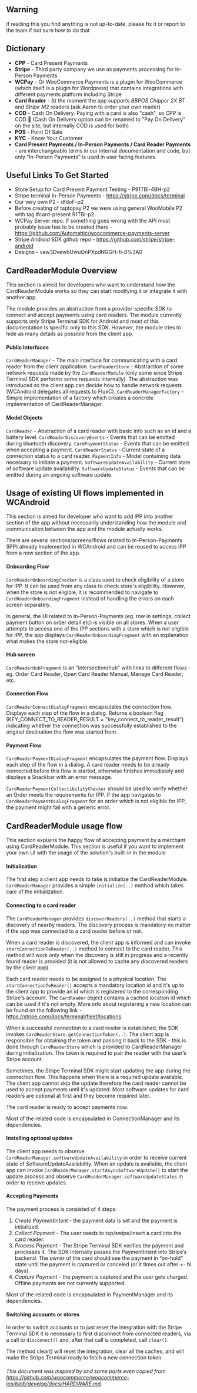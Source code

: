 ## Warning
If reading this you find anything is not up-to-date, please fix it or report to the team if not sure how to do that

## Dictionary
* **CPP** - Card Present Payments
* **Stripe** - Third party company we use as payments processing for In-Person Payments
* **WCPay** - Or WooCommerce Payments is a plugin for WooCommerce (which itself is a plugin for Wordpress) that contains integrations with different payments platform including Stripe
* **Card Reader** - At the moment the app supports *BBPOS Chipper 2X BT* and *Stripe M2* readers (ask Aaron to order your own reader)
* **COD** - Cash On Delivery. Paying with a card is also "cash", so CPP is COD 🤷 (Cash On Delivery option can be renamed to "Pay On Delivery" on the site, but internally COD is used for both)
* **POS** - Point Of Sale
* **KYC** - Know Your Customer
* **Card Present Payments / In-Person Payments / Card Reader Payments** - are interchangeable terms in our internal documentation and code, but only “In-Person Payments” is used in user facing features.

## Useful Links To Get Started
* Store Setup for Card Present Payment Testing - P91TBi-4BH-p2
* Stripe terminal In-Person Payments - https://stripe.com/docs/terminal
* Our very own P2 - dfdoF-p2
* Before creating of taptopay P2 we were using general WooMobile P2 with tag #card-present 91TBi-p2
* WCPay Server repo. If something goes wrong with the API most probably issue has to be created there - https://github.com/Automattic/woocommerce-payments-server
* Stripe Android SDK github repo - https://github.com/stripe/stripe-android
* Designs - vaw3DvewbUwuQnPXpdNGGH-fi-8%3A0

## CardReaderModule Overview

This section is aimed for developers who want to understand how the CardReaderModule works so they can start modifying it or integrate it with another app.

The module provides an abstraction from a provider-specific SDK to connect and accept payments using card readers. The module currently supports only Stripe Terminal SDK for Android and most of this documentation is specific only to this SDK. However, the module tries to hide as many details as possible from the client app.

#### Public Interfaces
`CardReaderManager` - The main interface for communicating with a card reader from the client application.
`CardReaderStore` - Abstraction of some network requests made by the `CardReaderModule` (only some since Stripe Terminal SDK performs some requests internally). The abstraction was introduced so the client app can decide how to handle network requests (WCAndroid delegates all requests to FluxC).
`CardReaderManagerFactory` - Simple implementation of a factory which creates a concrete implementation of CardReaderManager.
#### Model Objects
`CardReader` - Abstraction of a card reader with basic info such as an id and a battery level.
`CardReaderDiscoveryEvents` - Events that can be emitted during bluetooth discovery.
`CardPaymentStatus` - Events that can be emitted when accepting a payment.
`CardReaderStatus` - Current state of a connection status to a card reader.
`PaymentInfo` - Model containing data necessary to initiate a payment.
`SoftwareUpdateAvailability` - Current state of software update availability.
`SoftwareUpdateStatus` - Events that can be emitted during an ongoing software update.

## Usage of existing UI flows implemented in WCAndroid
This section is aimed for developer who want to add IPP into another section of the app without necessarily understanding how the module and communication between the app and the module actually works.

There are several sections/screens/flows related to In-Person-Payments (IPP) already implemented in WCAndroid and can be reused to access IPP from a new section of the app.

#### Onboarding Flow
`CardReaderOnboardingChecker` is a class used to check eligibility of a store for IPP. It can be used from any class to check store's eligibility. However, when the store is not eligible, it is recommended to navigate to `CardReaderOnboardingFragment` instead of handling the errors on each screen separately.

In general, the UI related to In-Person-Payments (eg. row in settings, collect payment button on order detail etc) is visible on all stores. When a user attempts to access one of the IPP sections with a store which is not eligible for IPP, the app displays `CardReaderOnboardingFragment` with an explanation what makes the store not-eligible.

#### Hub screen
`CardReaderHubFragment` is an "intersection/hub" with links to different flows - eg. Order Card Reader, Open Card Reader Manual, Manage Card Reader, etc.

#### Connection Flow
`CardReaderConnectDialogFragment` encapsulates the connection flow. Displays each step of the flow in a dialog. Returns a boolean flag (KEY_CONNECT_TO_READER_RESULT = "key_connect_to_reader_result") indicating whether the connection was successfully established to the original destination the flow was started from.

#### Payment Flow
`CardReaderPaymentDialogFragment` encapsulates the payment flow. Displays each step of the flow in a dialog. A card reader needs to be already connected before this flow is started, otherwise finishes immediately and displays a Snackbar with an error message.

`CardReaderPaymentCollectibilityChecker` should be used to verify whether an Order meets the requirements for IPP. If the app navigates to `CardReaderPaymentDialogFragment` for an order which is not eligible for IPP, the payment might fail with a generic error.

## CardReaderModule usage flow
This section explains the happy flow of accepting payment by a merchant using CardReaderModule. This section is useful if you want to implement your own UI with the usage of the solution's built-in in the module

#### Initialization
The first step a client app needs to take is initialize the CardReaderModule. `CardReaderManager` provides a simple `initialize(..)` method which takes care of the initialization.

#### Connecting to a card reader
The `CardReaderManager` provides `discoverReaders(..)` method that starts a discovery of nearby readers. The discovery process is mandatory no matter if the app was connected to a card reader before or not.

When a card reader is discovered, the client app is informed and can invoke `startConnectionToReader(..)` method to connect to the card reader. This method will work only when the discovery is still in progress and a recently found reader is provided (it is not allowed to cache any discovered readers by the client app).

Each card reader needs to be assigned to a physical location. The `startConnectionToReader()` accepts a mandatory location id and it's up to the client app to provide an id which is registered to the corresponding Stripe's account. The `CardReader` object contains a cached location id which can be used if it's not empty. More info about registering a new location can be found on the following link - https://stripe.com/docs/terminal/fleet/locations.

When a successful connection to a card reader is established, the SDK invokes `CardReaderStore.getConnectionToken(..)`. The client app is responsible for obtaining the token and passing it back to the SDK - this is done through `CardReaderStore` which is provided to CardReaderManager during initialization. The token is required to pair the reader with the user’s Stripe account.

Sometimes, the Stripe Terminal SDK might start updating the app during the connection flow. This happens when there is a required update available. The client app cannot skip the update therefore the card reader cannot be used to accept payments until it's updated. Most software updates for card readers are optional at first and they become required later.

The card reader is ready to accept payments now.

Most of the related code is encapsulated in ConnectionManager and its dependencies.

#### Installing optional updates
The client app needs to observe `CardReaderManager.softwareUpdateAvailability` in order to receive current state of SoftwareUpdateAvailability. When an update is available, the client app can invoke `CardReaderManager.startAsyncSoftwareUpdate()` to start the update process and observe `CardReaderManager.softwareUpdateStatus` in order to receive updates.

#### Accepting Payments
The payment process is consisted of 4 steps:
1. *Create PaymentIntent* - the payment data is set and the payment is initialized.
2. *Collect Payment* - The user needs to tap/swipe/insert a card into the card reader.
3. *Process Payment* - The Stripe Terminal SDK verifies the payment and processes it. The SDK internally passes the PaymentIntent into Stripe’s backend. The owner of the card should see the payment in “on-hold” state until the payment is captured or canceled (or it times out after +- N days).
4. *Capture Payment* - the payment is captured and the user gets charged. Offline payments are not currently supported.

Most of the related code is encapsulated in PaymentManager and its dependencies.

#### Switching accounts or stores
In order to switch accounts or to just reset the integration with the Stripe Terminal SDK it is necessary to first disconnect from connected readers, via a call to `disconnect()` and, after that call is completed, call `clear()`.

The method clear() will reset the integration, clear all the caches, and will make the Stripe Terminal ready to fetch a new connection token.

###### This document was inspired by and some parts even copied from https://github.com/woocommerce/woocommerce-ios/blob/develop/docs/HARDWARE.md.

